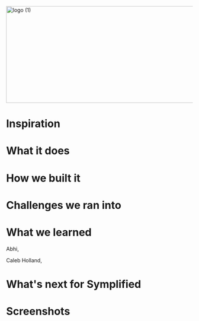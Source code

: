 <img width="888" height="261" alt="logo (1)" src="https://github.com/user-attachments/assets/e4238000-a32d-4fcc-b185-e122e65bd2ba" />

# Inspiration

# What it does


# How we built it


# Challenges we ran into


# What we learned
Abhi, 

Caleb Holland,

# What's next for Symplified


# Screenshots


